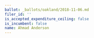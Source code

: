```yaml
---
ballot: _ballots/oakland/2018-11-06.md
filer_id: ''
is_accepted_expenditure_ceiling: false
is_incumbent: false
name: Ahmad Anderson
---
```

